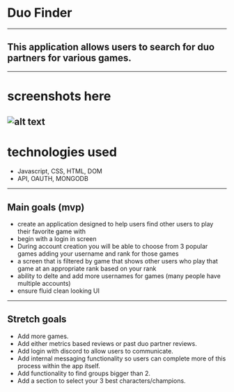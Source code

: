 # Duo Finder
---
## This application allows users to search for duo partners for various games. 
---
# screenshots here
![alt text](https://imgur.com/a/TfnNKAR.png)
---
# technologies used
- Javascript, CSS, HTML, DOM
- API, OAUTH, MONGODB
---
## Main goals (mvp)
- create an application designed to help users find other users to play their favorite game with
- begin with a login in screen
- During account creation you will be able to choose from 3 popular games adding your username and rank for those games
- a screen that is filtered by game that shows other users who play that game at an appropriate rank based on your rank
- ability to delte and add more usernames for games (many people have multiple accounts)
- ensure fluid clean looking UI
---
## Stretch goals
- Add more games.
- Add either metrics based reviews or past duo partner reviews. 
- Add login with discord to allow users to communicate.
- Add internal messaging functionality so users can complete more of this process within the app itself.
- Add functionality to find groups bigger than 2.
- Add a section to select your 3 best characters/champions.